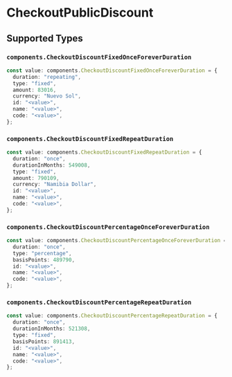 # CheckoutPublicDiscount


## Supported Types

### `components.CheckoutDiscountFixedOnceForeverDuration`

```typescript
const value: components.CheckoutDiscountFixedOnceForeverDuration = {
  duration: "repeating",
  type: "fixed",
  amount: 83016,
  currency: "Nuevo Sol",
  id: "<value>",
  name: "<value>",
  code: "<value>",
};
```

### `components.CheckoutDiscountFixedRepeatDuration`

```typescript
const value: components.CheckoutDiscountFixedRepeatDuration = {
  duration: "once",
  durationInMonths: 549008,
  type: "fixed",
  amount: 790109,
  currency: "Namibia Dollar",
  id: "<value>",
  name: "<value>",
  code: "<value>",
};
```

### `components.CheckoutDiscountPercentageOnceForeverDuration`

```typescript
const value: components.CheckoutDiscountPercentageOnceForeverDuration = {
  duration: "once",
  type: "percentage",
  basisPoints: 489790,
  id: "<value>",
  name: "<value>",
  code: "<value>",
};
```

### `components.CheckoutDiscountPercentageRepeatDuration`

```typescript
const value: components.CheckoutDiscountPercentageRepeatDuration = {
  duration: "once",
  durationInMonths: 521308,
  type: "fixed",
  basisPoints: 891413,
  id: "<value>",
  name: "<value>",
  code: "<value>",
};
```

